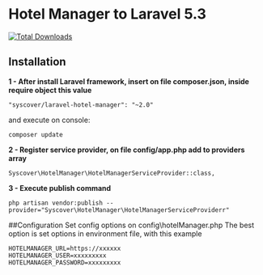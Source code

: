# Hotel Manager to Laravel 5.3

[![Total Downloads](https://poser.pugx.org/syscover/laravel-hotel-manager/downloads)](https://packagist.org/packages/syscover/laravel-hotel-manager)

## Installation

**1 - After install Laravel framework, insert on file composer.json, inside require object this value**
```
"syscover/laravel-hotel-manager": "~2.0"
```
and execute on console:
```
composer update
```

**2 - Register service provider, on file config/app.php add to providers array**
```
Syscover\HotelManager\HotelManagerServiceProvider::class,
```

**3 - Execute publish command**
```
php artisan vendor:publish --provider="Syscover\HotelManager\HotelManagerServiceProviderr"
```

##Configuration
Set config options on config\hotelManager.php
The best option is set options in environment file, with this example
```
HOTELMANAGER_URL=https://xxxxxx
HOTELMANAGER_USER=xxxxxxxxx
HOTELMANAGER_PASSWORD=xxxxxxxxx
```